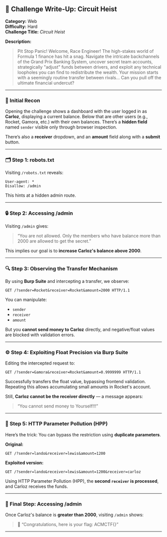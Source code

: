 
## 🚗 Challenge Write-Up: Circuit Heist

**Category:** Web  
**Difficulty:** Hard  
**Challenge Title:** *Circuit Heist*  

**Description:**  
> Pit Stop Panic! Welcome, Race Engineer! The high-stakes world of Formula 1 finance has hit a snag. Navigate the intricate backchannels of the Grand Prix Banking System, uncover secret team accounts, strategically "adjust" funds between drivers, and exploit any technical loopholes you can find to redistribute the wealth. Your mission starts with a seemingly routine transfer between rivals... Can you pull off the ultimate financial undercut?

---

### 🧠 Initial Recon

Opening the challenge shows a dashboard with the user logged in as **Carloz**, displaying a current balance. Below that are other users (e.g., Rocket, Gamora, etc.) with their own balances. There’s a **hidden field** named `sender` visible only through browser inspection.

There’s also a **receiver** dropdown, and an **amount** field along with a **submit** button.

---

### 🗂️ Step 1: robots.txt

Visiting `/robots.txt` reveals:

```
User-agent: *  
Disallow: /admin
```

This hints at a hidden admin route.

---

### 🔒 Step 2: Accessing /admin

Visiting `/admin` gives:

> “You are not allowed. Only the members who have balance more than 2000 are allowed to get the secret.”

This implies our goal is to **increase Carloz's balance above 2000**.

---

### 🔍 Step 3: Observing the Transfer Mechanism

By using **Burp Suite** and intercepting a transfer, we observe:

```
GET /?sender=Rocket&receiver=Rocket&amount=2000 HTTP/1.1
```

You can manipulate:
- `sender`
- `receiver`
- `amount`

But you **cannot send money to Carloz** directly, and negative/float values are blocked with validation errors.

---

### ⚙️ Step 4: Exploiting Float Precision via Burp Suite

Editing the intercepted request to:

```
GET /?sender=Gamora&receiver=Rocket&amount=0.9999999 HTTP/1.1
```

Successfully transfers the float value, bypassing frontend validation. Repeating this allows accumulating small amounts in Rocket's account.

Still, **Carloz cannot be the receiver directly** — a message appears:

> “You cannot send money to Yourself!!!”

---

### 🧨 Step 5: HTTP Parameter Pollution (HPP)

Here’s the trick: You can bypass the restriction using **duplicate parameters**.

**Original:**

```
GET /?sender=lando&receiver=lewis&amount=1200
```

**Exploited version:**

```
GET /?sender=lando&receiver=lewis&amount=1200&receiver=carloz
```

Using HTTP Parameter Pollution (HPP), the **second `receiver` is processed**, and Carloz receives the funds.

---

### 🧪 Final Step: Accessing /admin

Once Carloz's balance is **greater than 2000**, visiting `/admin` shows:

> 🎉 “Congratulations, here is your flag: ACMCTF{<REDACTED>}”

---

